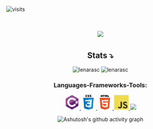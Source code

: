 <p align="left"> <img src="https://visit-counter.vercel.app/counter.png?page=https%3A%2F%2Fgithub.com%2Flenarasc&s=35&c=7300ff&bg=00000000&no=2&ff=electrolize&tb=Visitors%3A+&ta=+" alt="visits"> </p>

<h1 align="center">
   <img src="https://readme-typing-svg.herokuapp.com?font=Noto+Serif&weight=900&size=30&duration=4000&pause=500&color=7300FF&center=true&vCenter=true&width=600&lines=%E2%AD%90+Hey+there!+Welcome!+%E2%AD%90;I'm+Lenara+Calazans+%E2%AD%90;A+passionate+frontend+developer+💻" />
</h1>

<div align="center">

<h2 align="center"> Stats ⤵️ </h2>

<img src="https://github-readme-stats.vercel.app/api/top-langs?username=lenarasc&show_icons=true&locale=en&layout=compact" alt="lenarasc" />
<img src="https://github-readme-stats.vercel.app/api?username=lenarasc&show_icons=true&locale=en" alt="lenarasc" />

</div>

<h3 align="center">Languages-Frameworks-Tools:</h3>

<p align="center"> <a href="https://www.w3schools.com/cs/" target="_blank" rel="noreferrer"> <img src="https://raw.githubusercontent.com/devicons/devicon/master/icons/csharp/csharp-original.svg" alt="csharp" width="40" height="40"/> </a> <a href="https://www.w3schools.com/css/" target="_blank" rel="noreferrer"> <img src="https://raw.githubusercontent.com/devicons/devicon/master/icons/css3/css3-original-wordmark.svg" alt="css3" width="40" height="40"/> </a> <a href="https://www.w3.org/html/" target="_blank" rel="noreferrer"> <img src="https://raw.githubusercontent.com/devicons/devicon/master/icons/html5/html5-original-wordmark.svg" alt="html5" width="40" height="40"/> </a> <a href="https://developer.mozilla.org/en-US/docs/Web/JavaScript" target="_blank" rel="noreferrer"> <img src="https://raw.githubusercontent.com/devicons/devicon/master/icons/javascript/javascript-original.svg" alt="javascript" width="40" height="40"/>   <img src="https://skillicons.dev/icons?i=bootstrap,vscode,github" /></a> </p>


<div align="center">

   ![Ashutosh's github activity graph](https://ssr-contributions-svg.vercel.app/_/lenarasc?chart=3dbar&gap=0.6&scale=2&flatten=1&animation=wave&animation_duration=4&animation_delay=0.06&animation_amplitude=24&animation_frequency=0.1&animation_wave_center=0_3&weeks=30&theme=purple&dark=true) 

</div>
